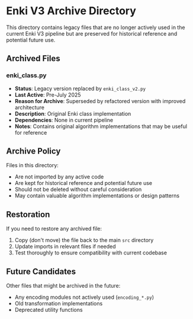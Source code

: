 # Enki V3 Archive Directory

This directory contains legacy files that are no longer actively used in the current Enki V3 pipeline but are preserved for historical reference and potential future use.

## Archived Files

### enki_class.py
- **Status**: Legacy version replaced by `enki_class_v2.py`
- **Last Active**: Pre-July 2025
- **Reason for Archive**: Superseded by refactored version with improved architecture
- **Description**: Original Enki class implementation
- **Dependencies**: None in current pipeline
- **Notes**: Contains original algorithm implementations that may be useful for reference

## Archive Policy

Files in this directory:
- Are not imported by any active code
- Are kept for historical reference and potential future use
- Should not be deleted without careful consideration
- May contain valuable algorithm implementations or design patterns

## Restoration

If you need to restore any archived file:
1. Copy (don't move) the file back to the main `src` directory
2. Update imports in relevant files if needed
3. Test thoroughly to ensure compatibility with current codebase

## Future Candidates

Other files that might be archived in the future:
- Any encoding modules not actively used (`encoding_*.py`)
- Old transformation implementations
- Deprecated utility functions
